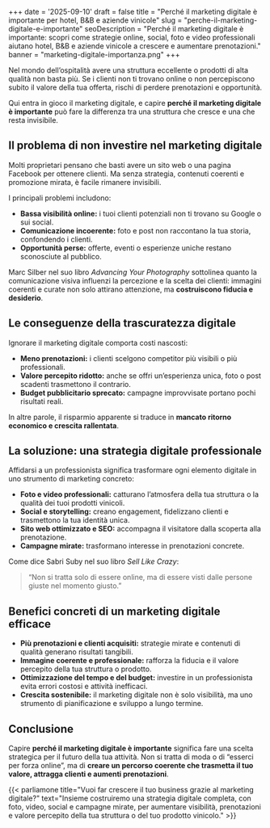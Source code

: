 +++
date = '2025-09-10'
draft = false
title = "Perché il marketing digitale è importante per hotel, B&B e aziende vinicole"
slug = "perche-il-marketing-digitale-e-importante"
seoDescription = "Perché il marketing digitale è importante: scopri come strategie online, social, foto e video professionali aiutano hotel, B&B e aziende vinicole a crescere e aumentare prenotazioni."
banner = "marketing-digitale-importanza.png"
+++

Nel mondo dell’ospitalità avere una struttura eccellente o prodotti di alta qualità non basta più. Se i clienti non ti trovano online o non percepiscono subito il valore della tua offerta, rischi di perdere prenotazioni e opportunità.

Qui entra in gioco il marketing digitale, e capire **perché il marketing digitale è importante** può fare la differenza tra una struttura che cresce e una che resta invisibile.

## Il problema di non investire nel marketing digitale

Molti proprietari pensano che basti avere un sito web o una pagina Facebook per ottenere clienti. Ma senza strategia, contenuti coerenti e promozione mirata, è facile rimanere invisibili.

I principali problemi includono:
- **Bassa visibilità online:** i tuoi clienti potenziali non ti trovano su Google o sui social.
- **Comunicazione incoerente:** foto e post non raccontano la tua storia, confondendo i clienti.
- **Opportunità perse:** offerte, eventi o esperienze uniche restano sconosciute al pubblico.

Marc Silber nel suo libro *Advancing Your Photography* sottolinea quanto la comunicazione visiva influenzi la percezione e la scelta dei clienti: immagini coerenti e curate non solo attirano attenzione, ma **costruiscono fiducia e desiderio**.

## Le conseguenze della trascuratezza digitale

Ignorare il marketing digitale comporta costi nascosti:
- **Meno prenotazioni:** i clienti scelgono competitor più visibili o più professionali.
- **Valore percepito ridotto:** anche se offri un’esperienza unica, foto o post scadenti trasmettono il contrario.
- **Budget pubblicitario sprecato:** campagne improvvisate portano pochi risultati reali.

In altre parole, il risparmio apparente si traduce in **mancato ritorno economico e crescita rallentata**.

## La soluzione: una strategia digitale professionale

Affidarsi a un professionista significa trasformare ogni elemento digitale in uno strumento di marketing concreto:
- **Foto e video professionali:** catturano l’atmosfera della tua struttura o la qualità dei tuoi prodotti vinicoli.
- **Social e storytelling:** creano engagement, fidelizzano clienti e trasmettono la tua identità unica.
- **Sito web ottimizzato e SEO:** accompagna il visitatore dalla scoperta alla prenotazione.
- **Campagne mirate:** trasformano interesse in prenotazioni concrete.

Come dice Sabri Suby nel suo libro *Sell Like Crazy*:
> “Non si tratta solo di essere online, ma di essere visti dalle persone giuste nel momento giusto.”

## Benefici concreti di un marketing digitale efficace

- **Più prenotazioni e clienti acquisiti:** strategie mirate e contenuti di qualità generano risultati tangibili.
- **Immagine coerente e professionale:** rafforza la fiducia e il valore percepito della tua struttura o prodotto.
- **Ottimizzazione del tempo e del budget:** investire in un professionista evita errori costosi e attività inefficaci.
- **Crescita sostenibile:** il marketing digitale non è solo visibilità, ma uno strumento di pianificazione e sviluppo a lungo termine.

## Conclusione

Capire **perché il marketing digitale è importante** significa fare una scelta strategica per il futuro della tua attività. Non si tratta di moda o di “esserci per forza online”, ma di **creare un percorso coerente che trasmetta il tuo valore, attragga clienti e aumenti prenotazioni**.

{{< parliamone title="Vuoi far crescere il tuo business grazie al marketing digitale?" text="Insieme costruiremo una strategia digitale completa, con foto, video, social e campagne mirate, per aumentare visibilità, prenotazioni e valore percepito della tua struttura o del tuo prodotto vinicolo." >}}